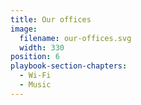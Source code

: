 ```yaml
---
title: Our offices
image:
  filename: our-offices.svg
  width: 330
position: 6
playbook-section-chapters:
  - Wi-Fi
  - Music
---
```

